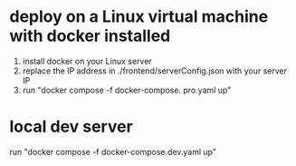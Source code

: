 # deploy on a Linux virtual machine with docker installed
1. install docker on your Linux server
2. replace the IP address in ./frontend/serverConfig.json with your server IP
3. run "docker compose -f docker-compose. pro.yaml up"

# local dev server
run "docker compose -f docker-compose.dev.yaml up"
